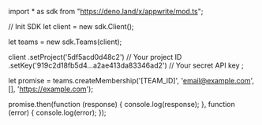 import * as sdk from "https://deno.land/x/appwrite/mod.ts";

// Init SDK
let client = new sdk.Client();

let teams = new sdk.Teams(client);

client
    .setProject('5df5acd0d48c2') // Your project ID
    .setKey('919c2d18fb5d4...a2ae413da83346ad2') // Your secret API key
;

let promise = teams.createMembership('[TEAM_ID]', 'email@example.com', [], 'https://example.com');

promise.then(function (response) {
    console.log(response);
}, function (error) {
    console.log(error);
});